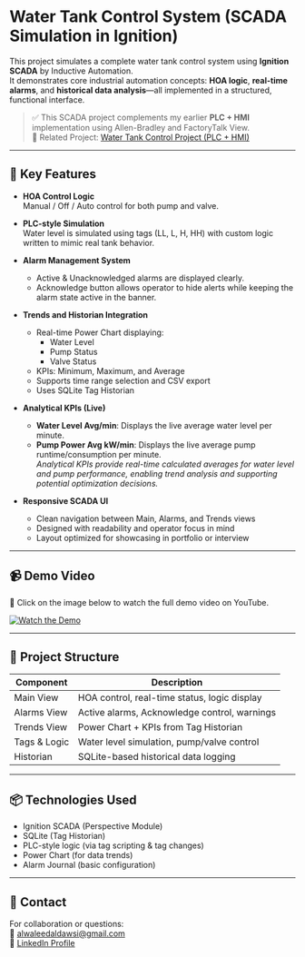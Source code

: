 # Water Tank Control System (SCADA Simulation in Ignition)

This project simulates a complete water tank control system using **Ignition SCADA** by Inductive Automation.  
It demonstrates core industrial automation concepts: **HOA logic**, **real-time alarms**, and **historical data analysis**—all implemented in a structured, functional interface.

> ✅ This SCADA project complements my earlier **PLC + HMI** implementation using Allen-Bradley and FactoryTalk View.  
> 🔗 Related Project: [Water Tank Control Project (PLC + HMI)](https://github.com/Alwaleed-Projects/Water-Tank-Control-Project)

---

## 🎯 Key Features

- **HOA Control Logic**  
  Manual / Off / Auto control for both pump and valve.

- **PLC-style Simulation**  
  Water level is simulated using tags (LL, L, H, HH) with custom logic written to mimic real tank behavior.

- **Alarm Management System**  
  - Active & Unacknowledged alarms are displayed clearly.  
  - Acknowledge button allows operator to hide alerts while keeping the alarm state active in the banner.

- **Trends and Historian Integration**  
  - Real-time Power Chart displaying:  
    - Water Level  
    - Pump Status  
    - Valve Status  
  - KPIs: Minimum, Maximum, and Average  
  - Supports time range selection and CSV export  
  - Uses SQLite Tag Historian

- **Analytical KPIs (Live)**  
  - **Water Level Avg/min**: Displays the live average water level per minute.  
  - **Pump Power Avg kW/min**: Displays the live average pump runtime/consumption per minute.  
  _Analytical KPIs provide real-time calculated averages for water level and pump performance, enabling trend analysis and supporting potential optimization decisions._

- **Responsive SCADA UI**  
  - Clean navigation between Main, Alarms, and Trends views  
  - Designed with readability and operator focus in mind  
  - Layout optimized for showcasing in portfolio or interview

---

## 📹 Demo Video

📌 Click on the image below to watch the full demo video on YouTube.

[![Watch the Demo](https://img.youtube.com/vi/r_gztTlsPYs/maxresdefault.jpg)](https://youtu.be/r_gztTlsPYs)

---

## 📁 Project Structure

| Component     | Description                                  |
|---------------|----------------------------------------------|
| Main View     | HOA control, real-time status, logic display |
| Alarms View   | Active alarms, Acknowledge control, warnings |
| Trends View   | Power Chart + KPIs from Tag Historian        |
| Tags & Logic  | Water level simulation, pump/valve control   |
| Historian     | SQLite-based historical data logging         |

---

## 📦 Technologies Used

- Ignition SCADA (Perspective Module)
- SQLite (Tag Historian)
- PLC-style logic (via tag scripting & tag changes)
- Power Chart (for data trends)
- Alarm Journal (basic configuration)

---

## 📩 Contact

For collaboration or questions:  
📧 alwaleedaldawsi@gmail.com  
🔗 [LinkedIn Profile](https://www.linkedin.com/in/alwaleedalzahrani)

